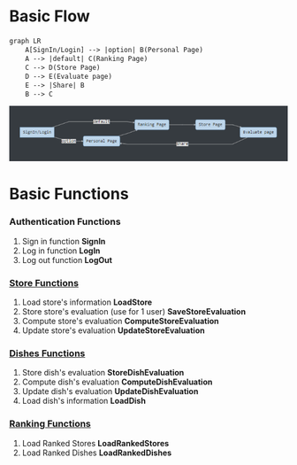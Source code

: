 # Basic Flow

```mermaid
graph LR
	A[SignIn/Login] --> |option| B(Personal Page)
	A --> |default| C(Ranking Page)
	C --> D(Store Page)
	D --> E(Evaluate page)
	E --> |Share| B
	B --> C
```

![image-20191104113606360](https://raw.githubusercontent.com/GourmetHunter/gourmethunter/master/document/image-20191104113606360.png)

# Basic Functions

### Authentication Functions

1. Sign in function **SignIn**
2. Log in function **LogIn**
3. Log out function **LogOut**

### [Store Functions](https://github.com/GourmetHunter/gourmethunter/blob/master/document/StoreFunctions.md)

1. Load store's information **LoadStore**
2. Store store's evaluation (use for 1 user) **SaveStoreEvaluation**
3. Compute store's evaluation **ComputeStoreEvaluation**
4. Update store's evaluation **UpdateStoreEvaluation**

### [Dishes Functions](https://github.com/GourmetHunter/gourmethunter/blob/master/document/DishFunctions.md)

1. Store dish's evaluation **StoreDishEvaluation**
2. Compute dish's evaluation **ComputeDishEvaluation**
3. Update dish's evaluation **UpdateDishEvaluation**
4. Load dish's information **LoadDish**

### [Ranking Functions](https://github.com/GourmetHunter/gourmethunter/blob/master/document/RankingFunctions.md)

1. Load Ranked Stores **LoadRankedStores**
2. Load Ranked Dishes **LoadRankedDishes**
